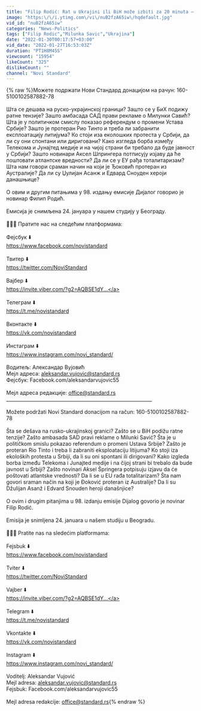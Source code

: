 ```yaml
---
title: "Filip Rodić: Rat u Ukrajini ili BiH može izbiti za 20 minuta – Novi Standard"
image: "https:\/\/i.ytimg.com\/vi\/nuB2fzA65iw\/hqdefault.jpg"
vid_id: "nuB2fzA65iw"
categories: "News-Politics"
tags: ["Filip Rodic","Milunka Savic","Ukrajina"]
date: "2022-01-30T00:17:57+03:00"
vid_date: "2022-01-27T16:53:03Z"
duration: "PT1H8M45S"
viewcount: "15954"
likeCount: "325"
dislikeCount: ""
channel: "Novi Standard"
---
```

{% raw %}Можете подржати Нови Стандард донацијом на рачун: 160-5100102587882-78<br /><br />Шта се дешава на руско-украјинској граници? Зашто се у БиХ подижу ратне тензије? Зашто амбасада САД прави рекламе о Милунки Савић? Шта је у политичком смислу показао референдум о промени Устава Србије? Зашто је протеран Рио Тинто и треба ли забранити експлоатацију литијума? Ко стоји иза еколошких протеста у Србији, да ли су они спонтани или дириговани? Како изгледа борба између Телекома и Јунајтед медије и на чијој страни би требало да буде јавност у Србији? Зашто новинари Аксел Шпрингера потписују изјаву да ће поштовати атлантске вредности? Да ли се у ЕУ рађа тоталитаризам? Шта нам говори сраман начин на који је Ђоковић протеран из Аустралије? Да ли су Џулијан Асанж и Едвард Сноуден хероји данашњице? <br /><br />О овим и другим питањима у 98. издању емисије Дијалог говорио је новинар Филип Родић. <br /><br />Емисија је снимљена 24. јануара у нашем студију у Београду.<br /><br />📣📣📣 Пратите нас на следећим платформама:<br /><br />Фејсбук ⬇️<br /><a rel="nofollow" target="blank" href="https://www.facebook.com/novistandard">https://www.facebook.com/novistandard</a><br /><br />Твитер ⬇️<br /><a rel="nofollow" target="blank" href="https://twitter.com/NoviStandard">https://twitter.com/NoviStandard</a><br /><br />Вајбер ⬇️<br /><a rel="nofollow" target="blank" href="https://invite.viber.com/?g2=AQBSE1dY...">https://invite.viber.com/?g2=AQBSE1dY...</a><br /><br />Телеграм ⬇️<br /><a rel="nofollow" target="blank" href="https://t.me/novistandard">https://t.me/novistandard</a><br /><br />Вконтакте ⬇️<br /><a rel="nofollow" target="blank" href="https://vk.com/novistandard">https://vk.com/novistandard</a><br /><br />Инстаграм ⬇️<br /><a rel="nofollow" target="blank" href="https://www.instagram.com/novi_standard/">https://www.instagram.com/novi_standard/</a><br /><br />Водитељ: Александар Вујовић <br />Мејл адреса: aleksandar.vujovic@standard.rs<br />Фејсбук: Facebook.com/aleksandarvujovic55 <br /><br />Мејл адреса редакције: office@standard.rs<br />_____________________________________________________________<br /><br />Možete podržati Novi Standard donacijom na račun: 160-5100102587882-78<br /><br />Šta se dešava na rusko-ukrajinskoj granici? Zašto se u BiH podižu ratne tenzije? Zašto ambasada SAD pravi reklame o Milunki Savić? Šta je u političkom smislu pokazao referendum o promeni Ustava Srbije? Zašto je proteran Rio Tinto i treba li zabraniti eksploataciju litijuma? Ko stoji iza ekoloških protesta u Srbiji, da li su oni spontani ili dirigovani? Kako izgleda borba između Telekoma i Junajted medije i na čijoj strani bi trebalo da bude javnost u Srbiji? Zašto novinari Aksel Špringera potpisuju izjavu da će poštovati atlantske vrednosti? Da li se u EU rađa totalitarizam? Šta nam govori sraman način na koji je Đoković proteran iz Australije? Da li su Džulijan Asanž i Edvard Snouden heroji današnjice? <br /><br />O ovim i drugim pitanjima u 98. izdanju emisije Dijalog govorio je novinar Filip Rodić. <br /><br />Emisija je snimljena 24. januara u našem studiju u Beogradu.<br /><br />📣📣📣 Pratite nas na sledećim platformama:<br /><br />Fejsbuk ⬇️<br /><a rel="nofollow" target="blank" href="https://www.facebook.com/novistandard">https://www.facebook.com/novistandard</a><br /><br />Tviter ⬇️<br /><a rel="nofollow" target="blank" href="https://twitter.com/NoviStandard">https://twitter.com/NoviStandard</a><br /><br />Vajber ⬇️<br /><a rel="nofollow" target="blank" href="https://invite.viber.com/?g2=AQBSE1dY...">https://invite.viber.com/?g2=AQBSE1dY...</a><br /><br />Telegram ⬇️<br /><a rel="nofollow" target="blank" href="https://t.me/novistandard">https://t.me/novistandard</a><br /><br />Vkontakte ⬇️<br /><a rel="nofollow" target="blank" href="https://vk.com/novistandard">https://vk.com/novistandard</a><br /><br />Instagram ⬇️<br /><a rel="nofollow" target="blank" href="https://www.instagram.com/novi_standard/">https://www.instagram.com/novi_standard/</a><br /><br />Voditelj: Aleksandar Vujović <br />Mejl adresa: aleksandar.vujovic@standard.rs<br />Fejsbuk: Facebook.com/aleksandarvujovic55 <br /><br />Mejl adresa redakcije: office@standard.rs{% endraw %}
